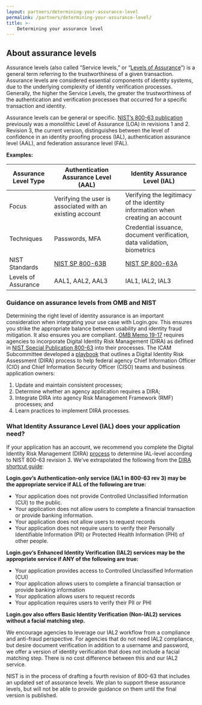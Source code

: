 ```yaml
---
layout: partners/determining-your-assurance-level
permalink: /partners/determining-your-assurance-level/
title: >-
    Determining your assurance level
---
```


## About assurance levels

Assurance levels (also called “Service levels,” or “<a href="https://csrc.nist.gov/glossary/term/identity_assurance_level" class="usa-link--external">Levels of Assurance</a>”) is a general term referring to the trustworthiness of a given transaction. Assurance levels are considered essential components of identity systems, due to the underlying complexity of identity verification processes. Generally, the higher the Service Levels, the greater the trustworthiness of the authentication and verification processes that occurred for a specific transaction and identity. 

Assurance levels can be general or specific. <a href="https://pages.nist.gov/800-63-FAQ/#q-1" class="usa-link--external">NIST’s 800-63 publication</a> previously was a monolithic Level of Assurance (LOA) in revisions 1 and 2. Revision 3, the current version, distinguishes between the level of confidence in an identity proofing process (IAL), authentication assurance level (AAL), and federation assurance level (FAL).

**Examples:**

<table class="usa-table margin-bottom-4">
  <thead>
    <tr>
      <th scope="col">Assurance Level Type</th>
      <th scope="col">Authentication Assurance Level (AAL)</th>
      <th scope="col">Identity Assurance Level (IAL)</th>
    </tr>
  </thead>
  <tbody>
    <tr>
      <td>Focus</td>
      <td>Verifying the user is associated with an existing account</td>
      <td>
        Verifying the legitimacy of the identity information when creating an
        account
      </td>
    </tr>
    <tr>
      <td>Techniques</td>
      <td>Passwords, MFA</td>
      <td>
        Credential issuance, document verification, data validation, biometrics
      </td>
    </tr>
    <tr>
      <td>NIST Standards</td>
      <td>
        <a
          href="https://pages.nist.gov/800-63-3/sp800-63b.html"
          class="usa-link--external"
          >NIST SP 800-63B</a
        >
      </td>
      <td>
        <a
          href="https://pages.nist.gov/800-63-3/sp800-63a.html"
          class="usa-link--external"
          >NIST SP 800-63A</a
        >
      </td>
    </tr>
    <tr>
      <td>Levels of Assurance</td>
      <td>AAL1, AAL2, AAL3</td>
      <td>IAL1, IAL2, IAL3</td>
    </tr>
  </tbody>
</table>

### Guidance on assurance levels from OMB and NIST
Determining the right level of identity assurance is an important consideration when integrating your use case with Login.gov. This ensures you strike the appropriate balance between usability and identity fraud mitigation. It also ensures you are compliant. <a href="https://www.idmanagement.gov/laws-policies-standards/m-19-17/" class="usa-link--external">OMB Memo 19-17</a> requires agencies to incorporate Digital Identity Risk Management (DIRA) as defined in <a href="https://nvlpubs.nist.gov/nistpubs/SpecialPublications/NIST.SP.800-63-3.pdf" class="usa-link--external">NIST Special Publication 800-63</a> into their processes. The ICAM Subcommittee developed a <a href="https://www.idmanagement.gov/playbooks/dira/" class="usa-link--external">playbook</a> that outlines a Digital Identity Risk Assessment (DIRA) process to help federal agency Chief Information Officer (CIO) and Chief Information Security Officer (CISO) teams and business application owners: 

1. Update and maintain consistent processes; 
2. Determine whether an agency application requires a DIRA; 
3. Integrate DIRA into agency Risk Management Framework (RMF) processes; and 
4. Learn practices to implement DIRA processes.

### What Identity Assurance Level (IAL) does your application need?

If your application has an account, we recommend you complete the Digital Identity Risk Management (DIRA) <a href="https://www.idmanagement.gov/playbooks/dira/" class="usa-link--external">process</a> to determine IAL-level according to NIST 800-63 revision 3. We’ve extrapolated the following from the <a href="https://www.idmanagement.gov/playbooks/dira/#play-4-shortcut-decision-trees" class="usa-link--external">DIRA shortcut guide</a>:

**Login.gov’s Authentication-only service (IAL1 in 800-63 rev 3) may be the appropriate service if ALL of the following are true:**

- Your application does not provide Controlled Unclassified Information (CUI) to the public. 
- Your application does not allow users to complete a financial transaction or provide banking information. 
- Your application does not allow users to request records
- Your application does not require users to verify their Personally Identifiable Information (PII) or Protected Health Information (PHI) of other people. 

**Login.gov’s Enhanced Identity Verification (IAL2) services may be the appropriate service if ANY of the following are true:**

- Your application provides access to Controlled Unclassified Information (CUI)
- Your application allows users to complete a financial transaction or provide banking information
- Your application allows users to request records
- Your application requires users to verify their PII or PHI

**Login.gov also offers Basic Identity Verification (Non-IAL2) services without a facial matching step.**

We encourage agencies to leverage our IAL2 workflow from a compliance and anti-fraud perspective. For agencies that do not need IAL2 compliance, but desire document verification in addition to a username and password, we offer a version of identity verification that does not include a facial matching step. There is no cost difference between this and our IAL2 service. 

NIST is in the process of drafting a fourth revision of 800-63 that includes an updated set of assurance levels. We plan to support these assurance levels, but will not be able to provide guidance on them until the final version is published.
